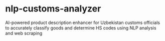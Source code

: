# nlp-customs-analyzer
AI-powered product description enhancer for Uzbekistan customs officials to accurately classify goods and determine HS codes using NLP analysis and web scraping
